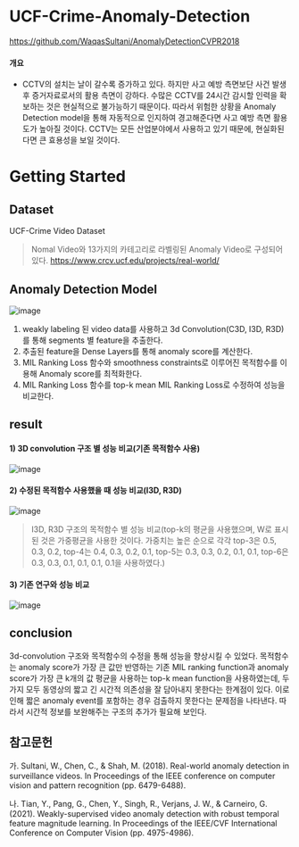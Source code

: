 # UCF-Crime-Anomaly-Detection
https://github.com/WaqasSultani/AnomalyDetectionCVPR2018
#### 개요
-  CCTV의 설치는 날이 갈수록 증가하고 있다. 하지만 사고 예방 측면보단 사건 발생 후 증거자료로서의 활용 측면이 강하다. 수많은 CCTV를 24시간 감시할 인력을 확보하는 것은 현실적으로 불가능하기 때문이다. 따라서 위험한 상황을 Anomaly Detection model을 통해 자동적으로 인지하여 경고해준다면 사고 예방 측면 활용도가 높아질 것이다. CCTV는 모든 산업분야에서 사용하고 있기 때문에, 현실화된다면 큰 효용성을 보일 것이다.

# Getting Started

## Dataset
UCF-Crime Video Dataset
> Nomal Video와 13가지의 카테고리로 라벨링된 Anomaly Video로 구성되어 있다.
https://www.crcv.ucf.edu/projects/real-world/

## Anomaly Detection Model

![image](https://user-images.githubusercontent.com/61490878/173889113-bdc726d4-f2a0-4c7c-a366-a73d041a4e38.png)

1) weakly labeling 된 video data를 사용하고 3d Convolution(C3D, I3D, R3D)를 통해 segments 별 feature을 추출한다. 
2) 추출된 feature을 Dense Layers를 통해 anomaly score를 계산한다.
3) MIL Ranking Loss 함수와 smoothness constraints로 이루어진 목적함수를 이용해 Anomaly score를 최적화한다.
4) MIL Ranking Loss 함수를 top-k mean MIL Ranking Loss로 수정하여
      성능을 비교한다.


## result
#### 1) 3D convolution 구조 별 성능 비교(기존 목적함수 사용)
![image](https://user-images.githubusercontent.com/61490878/173891325-1783e95b-6cd4-4def-80e0-271e141a1795.png)

 
 
#### 2) 수정된 목적함수 사용했을 때 성능 비교(I3D, R3D)
![image](https://user-images.githubusercontent.com/61490878/173891487-48f19a1e-7de5-451f-8131-477d0a774e65.png)
> I3D, R3D 구조의 목적함수 별 성능 비교(top-k의 평균을 사용했으며, W로 표시된 것은 가중평균을 사용한 것이다. 가중치는 높은 순으로 각각 top-3은  0.5, 0.3, 0.2, top-4는 0.4, 0.3, 0.2, 0.1, top-5는 0.3, 0.3, 0.2, 0.1, 0.1, top-6은 0.3, 0.3, 0.1, 0.1, 0.1, 0.1을 사용하였다.)


#### 3) 기존 연구와 성능 비교

![image](https://user-images.githubusercontent.com/61490878/173891100-ac3dc036-ec15-4c10-a505-0f88616121a2.png)




## conclusion
 3d-convolution 구조와 목적함수의 수정을 통해 성능을 향상시킬 수 있었다. 목적함수는 anomaly score가 가장 큰 값만 반영하는 기존 MIL ranking function과 anomaly score가 가장 큰 k개의 값 평균을 사용하는 top-k mean function을 사용하였는데, 두 가지 모두 동영상의 짧고 긴 시간적 의존성을 잘 담아내지 못한다는 한계점이 있다. 이로 인해 짧은 anomaly event를 포함하는 경우 검출하지 못한다는 문제점을 나타낸다. 따라서 시간적 정보를 보완해주는 구조의 추가가 필요해 보인다.

## 참고문헌
가. Sultani, W., Chen, C., & Shah, M. (2018). Real-world anomaly detection in surveillance videos. In Proceedings of the IEEE conference on computer vision and pattern recognition (pp. 6479-6488).

나. Tian, Y., Pang, G., Chen, Y., Singh, R., Verjans, J. W., & Carneiro, G. (2021). Weakly-supervised video anomaly detection with robust temporal feature magnitude learning. In Proceedings of the IEEE/CVF International Conference on Computer Vision (pp. 4975-4986).
